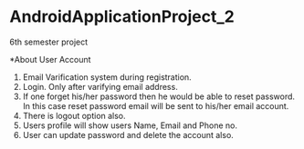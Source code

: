 # AndroidApplicationProject_2
6th semester project

*About User Account
1. Email Varification system during registration.
2. Login. Only after varifying email address.
3. If one forget his/her password then he would be able to reset password. In this case reset password email will be sent to his/her email account.
4. There is logout option also.
5. Users profile will show users Name, Email and Phone no.
6. User can update password and delete the account also.
